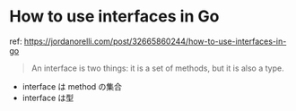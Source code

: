 # How to use interfaces in Go

ref: https://jordanorelli.com/post/32665860244/how-to-use-interfaces-in-go

> An interface is two things: it is a set of methods, but it is also a type. 

- interface は method の集合
- interface は型
